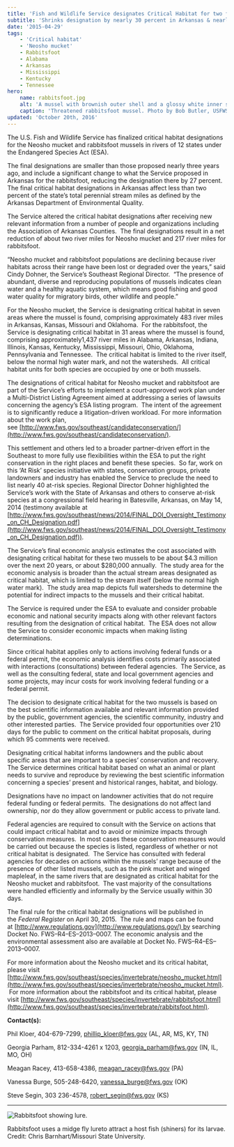 ```yaml
---
title: 'Fish and Wildlife Service designates Critical Habitat for two freshwater mussels in 12 states'
subtitle: 'Shrinks designation by nearly 30 percent in Arkansas & nearly 220 river miles overall'
date: '2015-04-29'
tags:
    - 'Critical habitat'
    - 'Neosho mucket'
    - Rabbitsfoot
    - Alabama
    - Arkansas
    - Mississippi
    - Kentucky
    - Tennessee
hero:
    name: rabbitsfoot.jpg
    alt: 'A mussel with brownish outer shell and a glossy white inner shell that resembles a baked potato.'
    caption: 'Threatened rabbitsfoot mussel. Photo by Bob Butler, USFWS.'
updated: 'October 20th, 2016'
---
```


The U.S. Fish and Wildlife Service has finalized critical habitat designations for the Neosho mucket and rabbitsfoot mussels in rivers of 12 states under the Endangered Species Act (ESA).

The final designations are smaller than those proposed nearly three years ago, and include a significant change to what the Service proposed in Arkansas for the rabbitsfoot, reducing the designation there by 27 percent.  The final critical habitat designations in Arkansas affect less than two percent of the state’s total perennial stream miles as defined by the Arkansas Department of Environmental Quality. 

The Service altered the critical habitat designations after receiving new relevant information from a number of people and organizations including the Association of Arkansas Counties.  The final designations result in a net reduction of about two river miles for Neosho mucket and 217 river miles for rabbitsfoot.

“Neosho mucket and rabbitsfoot populations are declining because river habitats across their range have been lost or degraded over the years,” said Cindy Dohner, the Service’s Southeast Regional Director.  “The presence of abundant, diverse and reproducing populations of mussels indicates clean water and a healthy aquatic system, which means good fishing and good water quality for migratory birds, other wildlife and people.”

For the Neosho mucket, the Service is designating critical habitat in seven areas where the mussel is found, comprising approximately 483 river miles in Arkansas, Kansas, Missouri and Oklahoma.  For the rabbitsfoot, the Service is designating critical habitat in 31 areas where the mussel is found, comprising approximately1,437 river miles in Alabama, Arkansas, Indiana, Illinois, Kansas, Kentucky, Mississippi, Missouri, Ohio, Oklahoma, Pennsylvania and Tennessee.  The critical habitat is limited to the river itself, below the normal high water mark, and not the watersheds.  All critical habitat units for both species are occupied by one or both mussels.  

The designations of critical habitat for Neosho mucket and rabbitsfoot are part of the Service’s efforts to implement a court-approved work plan under a Multi-District Listing Agreement aimed at addressing a series of lawsuits concerning the agency’s ESA listing program.  The intent of the agreement is to significantly reduce a litigation-driven workload. For more information about the work plan, see [http://www.fws.gov/southeast/candidateconservation/](http://www.fws.gov/southeast/candidateconservation/).

This settlement and others led to a broader partner-driven effort in the Southeast to more fully use flexibilities within the ESA to put the right conservation in the right places and benefit these species.  So far, work on this ‘At Risk’ species initiative with states, conservation groups, private landowners and industry has enabled the Service to preclude the need to list nearly 40 at-risk species. Regional Director Dohner highlighted the Service’s work with the State of Arkansas and others to conserve at-risk species at a congressional field hearing in Batesville, Arkansas, on May 14, 2014 (testimony available at [http://www.fws.gov/southeast/news/2014/FINAL_DOI_Oversight_Testimony_on_CH_Designation.pdf](http://www.fws.gov/southeast/news/2014/FINAL_DOI_Oversight_Testimony_on_CH_Designation.pdf)).

The Service’s final economic analysis estimates the cost associated with designating critical habitat for these two mussels to be about $4.3 million over the next 20 years, or about $280,000 annually.  The study area for the economic analysis is broader than the actual stream areas designated as critical habitat, which is limited to the stream itself (below the normal high water mark).  The study area map depicts full watersheds to determine the potential for indirect impacts to the mussels and their critical habitat. 

The Service is required under the ESA to evaluate and consider probable economic and national security impacts along with other relevant factors resulting from the designation of critical habitat.  The ESA does not allow the Service to consider economic impacts when making listing determinations.

Since critical habitat applies only to actions involving federal funds or a federal permit, the economic analysis identifies costs primarily associated with interactions (consultations) between federal agencies.  The Service, as well as the consulting federal, state and local government agencies and some projects, may incur costs for work involving federal funding or a federal permit. 

The decision to designate critical habitat for the two mussels is based on the best scientific information available and relevant information provided by the public, government agencies, the scientific community, industry and other interested parties.  The Service provided four opportunities over 210 days for the public to comment on the critical habitat proposals, during which 95 comments were received. 

Designating critical habitat informs landowners and the public about specific areas that are important to a species’ conservation and recovery.  The Service determines critical habitat based on what an animal or plant needs to survive and reproduce by reviewing the best scientific information concerning a species’ present and historical ranges, habitat, and biology. 

Designations have no impact on landowner activities that do not require federal funding or federal permits.  The designations do not affect land ownership, nor do they allow government or public access to private land.  

Federal agencies are required to consult with the Service on actions that could impact critical habitat and to avoid or minimize impacts through conservation measures.  In most cases these conservation measures would be carried out because the species is listed, regardless of whether or not critical habitat is designated.  The Service has consulted with federal agencies for decades on actions within the mussels’ range because of the presence of other listed mussels, such as the pink mucket and winged mapleleaf, in the same rivers that are designated as critical habitat for the Neosho mucket and rabbitsfoot.  The vast majority of the consultations were handled efficiently and informally by the Service usually within 30 days.

The final rule for the critical habitat designations will be published in the _Federal Register_ on April 30, 2015.  The rule and maps can be found at [http://www.regulations.gov](http://www.regulations.gov/) by searching Docket No. FWS–R4–ES–2013–0007\. The economic analysis and the environmental assessment also are available at Docket No. FWS–R4–ES–2013–0007. 

For more information about the Neosho mucket and its critical habitat, please visit [http://www.fws.gov/southeast/species/invertebrate/neosho_mucket.html](http://www.fws.gov/southeast/species/invertebrate/neosho_mucket.html).  For more information about the rabbitsfoot and its critical habitat, please visit [http://www.fws.gov/southeast/species/invertebrate/rabbitsfoot.html](http://www.fws.gov/southeast/species/invertebrate/rabbitsfoot.html).

**Contact(s):**  

Phil Kloer, 404-679-7299, phillip_kloer@fws.gov (AL, AR, MS, KY, TN)

Georgia Parham, 812-334-4261 x 1203, georgia_parham@fws.gov (IN, IL, MO, OH)  

Meagan Racey, 413-658-4386, meagan_racey@fws.gov (PA)

Vanessa Burge, 505-248-6420, vanessa_burge@fws.gov (OK)

Steve Segin, 303 236-4578, robert_segin@fws.gov (KS)

* * *

![Rabbitsfoot showing lure.](images/newsUploads/newsThumbs/newsImageThumb05CEF45C-E7A4-4456-E4619174309EEB46.jpg)

Rabbitsfoot uses a midge fly lureto attract a host fish (shiners) for its larvae. Credit: Chris Barnhart/Missouri State University.  
